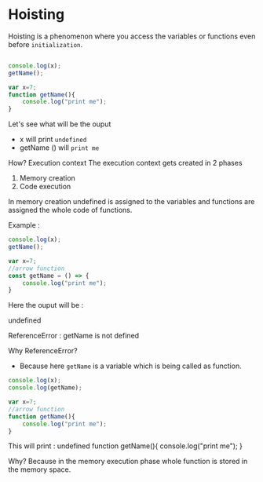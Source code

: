 
# Hoisting

Hoisting is a phenomenon where you access the variables or functions even before ```initialization```.

```javascript

console.log(x);
getName();

var x=7;
function getName(){
    console.log("print me");
}
```

Let's see what will be the ouput

- x will print ```undefined```
- getName () will ```print me```

How?
Execution context 
The execution context gets created in 2 phases
1. Memory creation
2. Code execution

In memory creation undefined is assigned to the variables and functions are assigned the whole code of functions.

Example :

```javascript
console.log(x);
getName();

var x=7;
//arrow function
const getName = () => {
    console.log("print me");
}
```

Here the ouput will be :

undefined

ReferenceError : getName is not defined

Why ReferenceError? 
- Because here ```getName``` is a variable which is being called as function.

```javascript
console.log(x);
console.log(getName);

var x=7;
//arrow function
function getName(){
    console.log("print me");
}
```
This will print :
undefined
function getName(){
    console.log("print me");
}

Why? Because in the memory execution phase whole function is stored in the memory space.